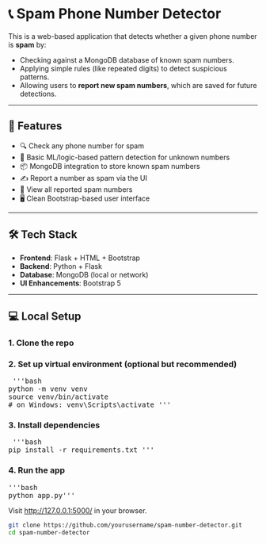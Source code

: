 # 📞 Spam Phone Number Detector

This is a web-based application that detects whether a given phone number is **spam** by:

- Checking against a MongoDB database of known spam numbers.
- Applying simple rules (like repeated digits) to detect suspicious patterns.
- Allowing users to **report new spam numbers**, which are saved for future detections.

---

## 🚀 Features

- 🔍 Check any phone number for spam
- 🧠 Basic ML/logic-based pattern detection for unknown numbers
- 📦 MongoDB integration to store known spam numbers
- ✍️ Report a number as spam via the UI
- 📄 View all reported spam numbers
- 🖥️ Clean Bootstrap-based user interface

---

## 🛠 Tech Stack

- **Frontend**: Flask + HTML + Bootstrap
- **Backend**: Python + Flask
- **Database**: MongoDB (local or network)
- **UI Enhancements**: Bootstrap 5

---

## 💻 Local Setup

### 1. Clone the repo

### 2. Set up virtual environment (optional but recommended)
<pre> '''bash
python -m venv venv
source venv/bin/activate  
# on Windows: venv\Scripts\activate '''</pre>

### 3. Install dependencies
<pre> '''bash
pip install -r requirements.txt ''' </pre>
### 4. Run the app
<pre>'''bash
python app.py''' </pre>
Visit http://127.0.0.1:5000/ in your browser.

```bash
git clone https://github.com/yourusername/spam-number-detector.git
cd spam-number-detector



